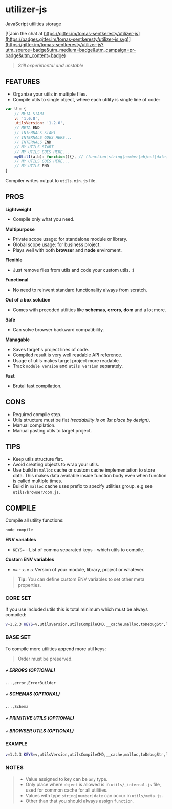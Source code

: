 # utilizer-js
JavaScript utilities storage

[![Join the chat at https://gitter.im/tomas-sentkeresty/utilizer-js](https://badges.gitter.im/tomas-sentkeresty/utilizer-js.svg)](https://gitter.im/tomas-sentkeresty/utilizer-js?utm_source=badge&utm_medium=badge&utm_campaign=pr-badge&utm_content=badge)

> *Still experimental and unstable*

## FEATURES

- Organize your utils in multiple files.
- Compile utils to single object, where each utility is single line of code:

```javascript
var U = {
    // META START
    v: '1.0.0',
    utilsVersion: '1.2.0',
    // META END
    // INTERNALS START
    // INTERNALS GOES HERE...
    // INTERNALS END
    // MY UTILS START
    // MY UTILS GOES HERE...
    myUtil1(a,b): function(){}, // (function|string|number|object|date)
    // MY UTILS GOES HERE...
    // MY UTILS END
}
```

Compiler writes output to `utils.min.js` file.

## PROS
**Lightweight**
- Compile only what you need.

**Multipurpose**
- Private scope usage: for standalone module or library.
- Global scope usage: for business project.
- Plays well with both **browser** and **node** enviroment.

**Flexible**
- Just remove files from utils and code your custom utils. :)

**Functional**
- No need to reinvent standard functionality always from scratch.

**Out of a box solution**
- Comes with precoded utilities like **schemas**, **errors**, **dom** and a lot more.

**Safe**
- Can solve browser backward compatibility.

**Managable**
- Saves target's project lines of code.
- Compiled result is very well readable API reference.
- Usage of utils makes target project more readable.
- Track `module version` and `utils version` separately.

**Fast**
- Brutal fast compilation.

## CONS
- Required compile step.
- Utils structure must be flat *(readability is on 1st place by design)*.
- Manual compilation.
- Manual pasting utils to target project.

## TIPS
- Keep utils structure flat.
- Avoid creating objects to wrap your utils.
- Use build in `malloc` cache or custom cache implementation to store data. This makes data available inside function body even when function is called multiple times.
- Build in `malloc` cache uses prefix to specify utilities group. e.g see `utils/browser/dom.js`.

## COMPILE
Compile all utility functions:
```bash
node compile
```
**ENV variables**
- `KEYS=` - List of comma separated keys - which utils to compile.

**Custom ENV variables**
- `v=` - `x.x.x` Version of your module, library, project or whatever.
> **Tip:** You can define custom ENV variables to set other meta properties.

### CORE SET
If you use included utils this is total minimum which must be always compiled:
```bash
v=1.2.3 KEYS=v,utilsVersion,utilsCompileCMD,__cache,malloc,toDebugStr,logDebug,logWarn,log node compile
```

### BASE SET
To compile more utilities append more util keys:
> Order must be preserved.
##### \+ ERRORS *(OPTIONAL)*
```
...,error,ErrorBuilder
```
##### \+ SCHEMAS *(OPTIONAL)*
```
...,Schema
```
##### \+ PRIMITIVE UTILS *(OPTIONAL)*
##### \+ BROWSER UTILS *(OPTIONAL)*

#### EXAMPLE
```bash
v=1.2.3 KEYS=v,utilsVersion,utilsCompileCMD,__cache,malloc,toDebugStr,logDebug,logWarn,log,error,ErrorBuilder,Schema node compile
```

### NOTES
> - Value assigned to key can be `any` type.  
> - Only place where `object` is allowed is in `utils/_internal.js` file, used for common cache for all utilities.
> - Values with type `string|number|date` can occur in `utils/meta.js`.
> - Other than that you should always assign `function`.
